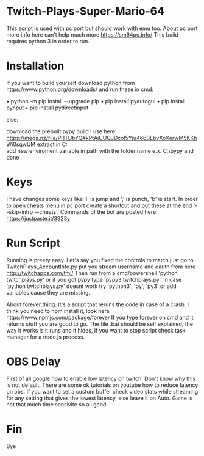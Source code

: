 # Twitch-Plays-Super-Mario-64

This script is used with pc port but should work with emu too.
About pc port more info here can't help much more https://sm64pc.info/
This build requires python 3 in order to run.


# Installation
If you want to build yourself download python from https://www.python.org/downloads/ and run these in cmd:

• python -m pip install --upgrade pip
• pip install pyautogui
• pip install pynput
• pip install pydirectinput

else:

download the prebuilt pypy build I use here: https://mega.nz/file/PI1TUbYQ#kPtAjUUQJDcol5Yju4660EbvXoXerwM5KKhWi0sqwUM
extract in C:\
add new enviroment variable in path with the folder name e.x. C:\pypy
and done


# Keys

I have changes some keys like 'l' is jump and ',' is punch, 'b' is start.
In order to open cheats menu in pc port create a shortcut and put these at the end  '--skip-intro --cheats'.
Commands of the bot are posted here: https://justpaste.it/3923y 

# Run Script
Running is preety easy. Let's say you fixed the controls to match just go to TwitchPlays_AccountInfo.py put you stream username and oauth from here http://twitchapps.com/tmi/
Then run from a cmd/powershell 'python twitchplays.py' or if you got pypy type 'pypy3 twitchplays.py'. In case 'python twitchplays.py' doesnt work try 'python3', 'py', 'py3' or add variables cause they are missing.

About forever thing. It's a script that reruns the code in case of a crash. I think you need to npm install it, look here https://www.npmjs.com/package/forever
If you type forever on cmd and it returns stuff you are good to go. The file .bat should be self explained, the way it works is it runs and it hides, if you want to stop script check task manager for a node.js process.

# OBS Delay

First of all google how to enable low latency on twitch. Don't know why this is not default.
There are some ok tutorials on youtube how to reduce latency on obs. If you want to set a custom buffer check video stats while streaming for any setting that gives the lowest latency, else leave it on Auto.
Game is not that much time sensivite so all good.

# Fin
Bye
